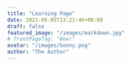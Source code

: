 ```yaml
---
title: "Learning Page"
date: 2021-06-05T13:21:46+08:00
draft: false
featured_image: "/images/markdown.jpg"
# frontPageTag: "Wow!"
avatar: "/images/bunny.png"
author: "The Author"
---
```

